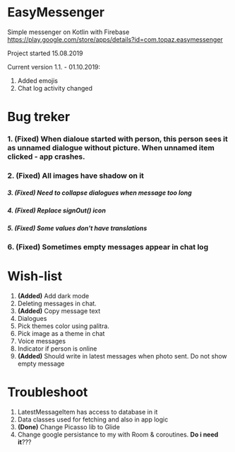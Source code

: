 # EasyMessenger
Simple messenger on Kotlin with Firebase
https://play.google.com/store/apps/details?id=com.topaz.easymessenger

Project started 15.08.2019

Current version 1.1. - 01.10.2019:
1. Added emojis
2. Chat log activity changed

# Bug treker
### 1. **(Fixed)** When dialoue started with person, this person sees it as unnamed dialogue without picture. When unnamed item clicked - app crashes.
### 2. **(Fixed)** All images have shadow on it
##### 3. **(Fixed)** Need to collapse dialogues when message too long
##### 4. **(Fixed)** Replace signOut() icon
##### 5. **(Fixed)** Some values don't have translations
### 6. **(Fixed)** Sometimes empty messages appear in chat log

# Wish-list
1. **(Added)** Add dark mode
2. Deleting messages in chat.
3. **(Added)** Copy message text
4. Dialogues
5. Pick themes color using palitra.
6. Pick image as a theme in chat
7. Voice messages
8. Indicator if person is online
9. **(Added)** Should write in latest messages when photo sent. Do not show empty message

# Troubleshoot
1. LatestMessageItem has access to database in it
2. Data classes used for fetching and also in app logic
3. **(Done)** Change Picasso lib to Glide
4. Change google persistance to my with Room & coroutines. **Do i need it**???

